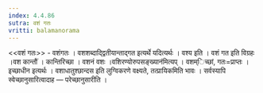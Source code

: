```yaml
---
index: 4.4.86
sutra: वशं गतः
vritti: balamanorama
---
```


<<वशं गतः>> - वशंगतः । वशशब्दाद्द्वितीयान्ताद्गत इत्यर्थे यदित्यर्थः । वश्य इति । वशं गत इति विग्रहः ।वश कान्तौ॑ । कान्तिरिच्छा । वशनं वशः ।वशिरण्योरुपसङ्ख्यान॑मित्यप् । वशम्िच्छां, गतः=प्राप्तः । इच्छाधीन इत्यर्थः । वशाधातुश्छान्दस इति लुग्विकरणे वक्ष्यते, तत्प्रायिकमिति भावः । सर्वस्यापि स्वेच्छानुसारित्वादाह — परेच्छानुसारीति । 